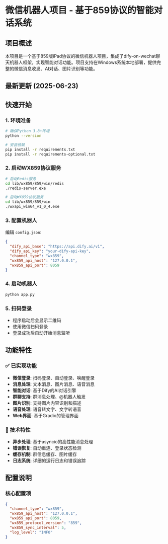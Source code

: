 # 微信机器人项目 - 基于859协议的智能对话系统

## 项目概述

本项目是一个基于859版iPad协议的微信机器人项目，集成了dify-on-wechat聊天机器人框架，实现智能对话功能。项目支持在Windows系统本地部署，提供完整的微信消息收发、AI对话、图片识别等功能。

## 最新更新 (2025-06-23)

## 快速开始

### 1. 环境准备
```bash
# 确保Python 3.8+环境
python --version

# 安装依赖
pip install -r requirements.txt
pip install -r requirements-optional.txt
```

### 2. 启动WX859协议服务
```bash
# 启动Redis服务
cd lib/wx859/859/win/redis
./redis-server.exe

# 启动WX859协议服务
cd lib/wx859/859/win
./wxapi_win64_v1_0_4.exe
```

### 3. 配置机器人
编辑 `config.json`:
```json
{
  "dify_api_base": "https://api.dify.ai/v1",
  "dify_api_key": "your-dify-api-key",
  "channel_type": "wx859",
  "wx859_api_host": "127.0.0.1",
  "wx859_api_port": 8059
}
```

### 4. 启动机器人
```bash
python app.py
```

### 5. 扫码登录
- 程序启动后会显示二维码
- 使用微信扫码登录
- 登录成功后自动开始消息监听

## 功能特性

### ✅ 已实现功能
- **微信登录**: 扫码登录、自动登录、唤醒登录
- **消息处理**: 文本消息、图片消息、语音消息
- **智能对话**: 基于Dify的AI对话引擎
- **群聊支持**: 群消息处理、@机器人触发
- **图片识别**: 支持图片内容识别和描述
- **语音处理**: 语音转文字、文字转语音
- **Web界面**: 基于Gradio的管理界面

### 🔧 技术特性
- **异步处理**: 基于asyncio的高性能消息处理
- **错误恢复**: 自动重连、登录状态检测
- **缓存机制**: 群信息缓存、图片缓存
- **日志系统**: 详细的运行日志和错误追踪

## 配置说明

### 核心配置项
```json
{
  "channel_type": "wx859",
  "wx859_api_host": "127.0.0.1",
  "wx859_api_port": 8059,
  "wx859_protocol_version": "859",
  "wx859_sync_interval": 5,
  "log_level": "INFO"
}
```
